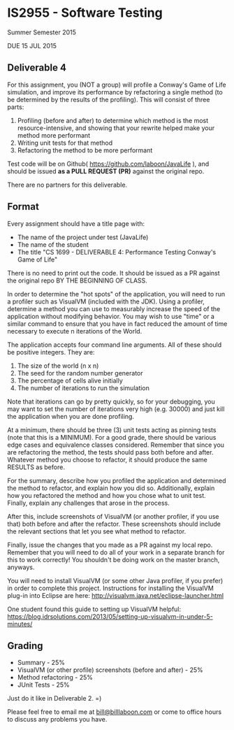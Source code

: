 # IS2955 - Software Testing
Summer Semester 2015

DUE 15 JUL 2015

## Deliverable 4

For this assignment, you (NOT a group) will profile a Conway's Game of Life simulation, and improve its performance by refactoring a single method (to be determined by the results of the profiling).  This will consist of three parts:

1. Profiling (before and after) to determine which method is the most resource-intensive, and showing that your rewrite helped make your method more performant
2. Writing unit tests for that method
3. Refactoring the method to be more performant

Test code will be on Github( https://github.com/laboon/JavaLife ), and should be issued __as a PULL REQUEST (PR)__ against the original repo.  

There are no partners for this deliverable.

## Format
Every assignment should have a title page with:
* The name of the project under test (JavaLife)
* The name of the student
* The title "CS 1699 - DELIVERABLE 4: Performance Testing Conway's Game of Life"

There is no need to print out the code.  It should be issued as a PR against the original repo BY THE BEGINNING OF CLASS.

In order to determine the "hot spots" of the application, you will need to run a profiler such as VisualVM (included with the JDK).  Using a profiler, determine a method you can use to measurably increase the speed of the application without modifying behavior.  You may wish to use "time" or a similar command to ensure that you have in fact reduced the amount of time necessary to execute n iterations of the World.

The application accepts four command line arguments.  All of these should be positive integers.  They are:

1. The size of the world (n x n)
2. The seed for the random number generator
3. The percentage of cells alive initially 
4. The number of iterations to run the simulation

Note that iterations can go by pretty quickly, so for your debugging, you may want to set the number of iterations very high (e.g. 30000) and just kill the application when you are done profiling.

At a minimum, there should be three (3) unit tests acting as pinning tests (note that this is a MINIMUM).  For a good grade, there should be various edge cases and equivalence classes considered.  Remember that since you are refactoring the method, the tests should pass both before and after.  Whatever method you choose to refactor, it should produce the same RESULTS as before.

For the summary, describe how you profiled the application and determined the method to refactor, and explain how you did so.  Additionally, explain how you refactored the method and how you chose what to unit test.  Finally, explain any challenges that arose in the process.

After this, include screenshots of VisualVM (or another profiler, if you use that) both before and after the refactor.  These screenshots should include the relevant sections that let you see what method to refactor.

Finally, issue the changes that you made as a PR against my local repo.  Remember that you will need to do all of your work in a separate branch for this to work correctly!  You shouldn't be doing work on the master branch, anyways.

You will need to install VisualVM (or some other Java profiler, if you prefer) in order to complete this project.  Instructions for installing the VisualVM plug-in into Eclipse are here: http://visualvm.java.net/eclipse-launcher.html

One student found this guide to setting up VisualVM helpful: https://blog.idrsolutions.com/2013/05/setting-up-visualvm-in-under-5-minutes/

## Grading
* Summary - 25%
* VisualVM (or other profile) screenshots (before and after) - 25% 
* Method refactoring - 25%
* JUnit Tests - 25%

Just do it like in Deliverable 2. =)

Please feel free to email me at bill@billlaboon.com or come to office hours to discuss any problems you have. 
 
